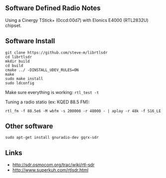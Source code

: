 ## Software Defined Radio Notes

Using a Cinergy TStick+ (0ccd:00d7) with Elonics E4000 (RTL2832U) chipset.

## Software Install

    git clone https://github.com/steve-m/librtlsdr
    cd librtlsdr
    mkdir build
    cd build
    cmake ../ -DINSTALL_UDEV_RULES=ON
    make
    sudo make install
    sudo ldconfig

Make sure everything is working: ``rtl_test -t``

Tuning a radio statio (ex: KQED 88.5 FM):

    rtl_fm -f 88.5e6 -M wbfm -s 200000 -r 48000 - | aplay -r 48k -f S16_LE

## Other software

    sudo apt-get install gnuradio-dev gqrx-sdr

## Links

 * http://sdr.osmocom.org/trac/wiki/rtl-sdr
 * http://www.superkuh.com/rtlsdr.html
